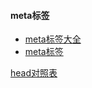 #### meta标签

* [meta标签大全](http://www.cnblogs.com/libin-1/p/5979300.html)
* [meta标签](https://segmentfault.com/a/1190000002407912)




[head对照表](https://github.com/Amery2010/HEAD)

